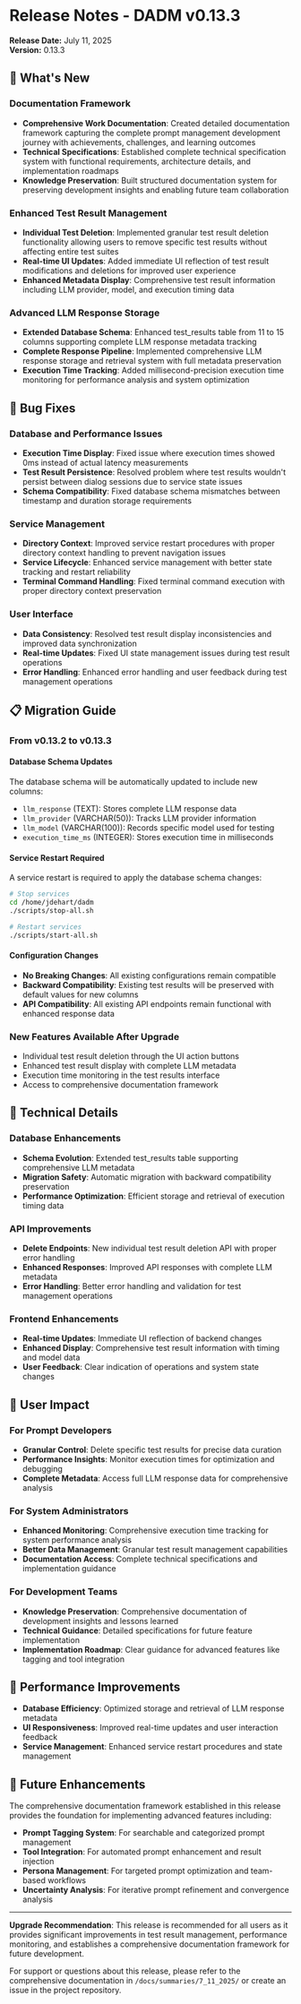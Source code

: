 # Release Notes - DADM v0.13.3

**Release Date:** July 11, 2025  
**Version:** 0.13.3

## 🌟 What's New

### Documentation Framework
- **Comprehensive Work Documentation**: Created detailed documentation framework capturing the complete prompt management development journey with achievements, challenges, and learning outcomes
- **Technical Specifications**: Established complete technical specification system with functional requirements, architecture details, and implementation roadmaps
- **Knowledge Preservation**: Built structured documentation system for preserving development insights and enabling future team collaboration

### Enhanced Test Result Management
- **Individual Test Deletion**: Implemented granular test result deletion functionality allowing users to remove specific test results without affecting entire test suites
- **Real-time UI Updates**: Added immediate UI reflection of test result modifications and deletions for improved user experience
- **Enhanced Metadata Display**: Comprehensive test result information including LLM provider, model, and execution timing data

### Advanced LLM Response Storage
- **Extended Database Schema**: Enhanced test_results table from 11 to 15 columns supporting complete LLM response metadata tracking
- **Complete Response Pipeline**: Implemented comprehensive LLM response storage and retrieval system with full metadata preservation
- **Execution Time Tracking**: Added millisecond-precision execution time monitoring for performance analysis and system optimization

## 🐛 Bug Fixes

### Database and Performance Issues
- **Execution Time Display**: Fixed issue where execution times showed 0ms instead of actual latency measurements
- **Test Result Persistence**: Resolved problem where test results wouldn't persist between dialog sessions due to service state issues
- **Schema Compatibility**: Fixed database schema mismatches between timestamp and duration storage requirements

### Service Management
- **Directory Context**: Improved service restart procedures with proper directory context handling to prevent navigation issues
- **Service Lifecycle**: Enhanced service management with better state tracking and restart reliability
- **Terminal Command Handling**: Fixed terminal command execution with proper directory context preservation

### User Interface
- **Data Consistency**: Resolved test result display inconsistencies and improved data synchronization
- **Real-time Updates**: Fixed UI state management issues during test result operations
- **Error Handling**: Enhanced error handling and user feedback during test management operations

## 📋 Migration Guide

### From v0.13.2 to v0.13.3

#### Database Schema Updates
The database schema will be automatically updated to include new columns:
- `llm_response` (TEXT): Stores complete LLM response data
- `llm_provider` (VARCHAR(50)): Tracks LLM provider information
- `llm_model` (VARCHAR(100)): Records specific model used for testing
- `execution_time_ms` (INTEGER): Stores execution time in milliseconds

#### Service Restart Required
A service restart is required to apply the database schema changes:
```bash
# Stop services
cd /home/jdehart/dadm
./scripts/stop-all.sh

# Restart services
./scripts/start-all.sh
```

#### Configuration Changes
- **No Breaking Changes**: All existing configurations remain compatible
- **Backward Compatibility**: Existing test results will be preserved with default values for new columns
- **API Compatibility**: All existing API endpoints remain functional with enhanced response data

### New Features Available After Upgrade
- Individual test result deletion through the UI action buttons
- Enhanced test result display with complete LLM metadata
- Execution time monitoring in the test results interface
- Access to comprehensive documentation framework

## 🔧 Technical Details

### Database Enhancements
- **Schema Evolution**: Extended test_results table supporting comprehensive LLM metadata
- **Migration Safety**: Automatic migration with backward compatibility preservation
- **Performance Optimization**: Efficient storage and retrieval of execution timing data

### API Improvements
- **Delete Endpoints**: New individual test result deletion API with proper error handling
- **Enhanced Responses**: Improved API responses with complete LLM metadata
- **Error Handling**: Better error handling and validation for test management operations

### Frontend Enhancements
- **Real-time Updates**: Immediate UI reflection of backend changes
- **Enhanced Display**: Comprehensive test result information with timing and model data
- **User Feedback**: Clear indication of operations and system state changes

## 🎯 User Impact

### For Prompt Developers
- **Granular Control**: Delete specific test results for precise data curation
- **Performance Insights**: Monitor execution times for optimization and debugging
- **Complete Metadata**: Access full LLM response data for comprehensive analysis

### For System Administrators
- **Enhanced Monitoring**: Comprehensive execution time tracking for system performance analysis
- **Better Data Management**: Granular test result management capabilities
- **Documentation Access**: Complete technical specifications and implementation guidance

### For Development Teams
- **Knowledge Preservation**: Comprehensive documentation of development insights and lessons learned
- **Technical Guidance**: Detailed specifications for future feature implementation
- **Implementation Roadmap**: Clear guidance for advanced features like tagging and tool integration

## 🚀 Performance Improvements

- **Database Efficiency**: Optimized storage and retrieval of LLM response metadata
- **UI Responsiveness**: Improved real-time updates and user interaction feedback
- **Service Management**: Enhanced service restart procedures and state management

## 🔮 Future Enhancements

The comprehensive documentation framework established in this release provides the foundation for implementing advanced features including:
- **Prompt Tagging System**: For searchable and categorized prompt management
- **Tool Integration**: For automated prompt enhancement and result injection
- **Persona Management**: For targeted prompt optimization and team-based workflows
- **Uncertainty Analysis**: For iterative prompt refinement and convergence analysis

---

**Upgrade Recommendation**: This release is recommended for all users as it provides significant improvements in test result management, performance monitoring, and establishes a comprehensive documentation framework for future development.

For support or questions about this release, please refer to the comprehensive documentation in `/docs/summaries/7_11_2025/` or create an issue in the project repository.
